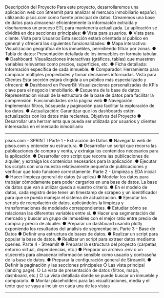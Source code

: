 Descripción del Proyecto
Para este proyecto, desarrollaremos una aplicación web con Streamlit para analizar el mercado
inmobiliario español, utilizando pisos.com como fuente principal de datos. Crearemos una base
de datos para almacenar eficientemente la información extraída y diseñaremos un proceso ETL
para mantenerla actualizada.
La aplicación se dividirá en dos secciones principales:
● Vista para usuarios.
● Vista para cliente.
Vista para Usuarios
Esta sección estará orientada al público en general y ofrecerá las siguientes funcionalidades:
● Mapa interactivo: Visualización geográfica de los inmuebles, permitiendo filtrar por
zonas.
● Tabla de datos: Presentación detallada de los inmuebles en formato tabular.
● Dashboard: Visualizaciones interactivas (gráficos, tablas) que muestren variables
relevantes como precios, superficies, etc.
● Ficha detallada: Información específica de cada inmueble.
● Comparador: Herramienta para comparar múltiples propiedades y tomar decisiones
informadas.
Vista para Clientes
Esta sección estará dirigida a un público más especializado y ofrecerá:
● Dashboard en PowerBI: Visualizaciones personalizadas de KPIs clave para el negocio
inmobiliario.
● Esquema de la base de datos: Representación visual de la estructura de la base de
datos para facilitar la comprensión.
Funcionalidades de la página web
● Navegación: Implementar filtros, búsqueda y paginación para facilitar la exploración de
los datos.
● Actualización: Garantizar que los dashboards estén actualizados con los datos más
recientes.
Objetivos del Proyecto
● Desarrollar una herramienta que pueda ser utilizada por usuarios y clientes interesados
en el mercado inmobiliario

---

pisos.com - SPRINT I
Parte 1 - Extracción de Datos
● Navegar la web de pisos.com y entender su estructura.
● Desarrollar un script que recorra las publicaciones de compra y venta, y extraiga los
contenidos necesarios para la aplicación.
● Desarrollar otro script que recorra las publicaciones de alquiler, y extraiga los
contenidos necesarios para la aplicación.
● Ejecutar los scripts con una muestra relativamente pequeña de publicaciones y
verificar que todo funcione correctamente.
Parte 2 - Limpieza y EDA inicial
● Hacer limpieza general de datos (si aplica)
● Modelar los datos para trabajar cómodamente para poder cargarlos en una base de
datos. La base de datos que van a utilizar queda a vuestro criterio.
● En el modelo de datos, cada registro debe tener un timestamp de scrapeo y un
identificador para que se pueda manejar el sistema de actualización.
● Ejecutar los scripts de recopilación de datos, aplicándoles la limpieza y
transformaciones de modelado correspondientes.
● Estudiar cómo se relacionan las diferentes variables entre sí.
● Hacer una segmentación del mercado y buscar un grupo de inmuebles con el mejor
ratio entre precio de compra y precio de alquiler.
● Preparar un dashboard usando plotly exponiendo los resultados del análisis de
segmentación.
Parte 3 - Base de Datos
● Definir una estructura de bases de datos.
● Realizar un script para popular la base de datos.
● Realizar un script para extraer datos mediante queries.
Parte 4 - Streamlit
● Preparar la estructura del proyecto (carpetas, entorno virtual, dependencias, etc.)
● Preparar un archivo .env o un st.secrets para almacenar información sensible como
usuario y contraseña de la base de datos.
● Preparar la configuración general de Streamlit.
● Definir la paginación y las secciones principales
○ Las vista principal (landing page).
○ La vista de presentación de datos (filtros, mapa, dashboard, etc.)
○ La vista detallada donde se puede buscar un inmueble y compararlo.
● Montar placeholders para las visualizaciones, media y el texto que se vaya a incluir
en cada una de las vistas

---
